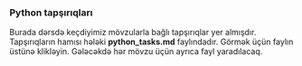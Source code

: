 
### Python tapşırıqları

Burada dərsdə keçdiyimiz mövzularla bağlı tapşırıqlar yer almışdır. Tapşırıqların hamısı hələki **python_tasks.md** faylındadır. Görmək üçün faylın üstünə klikləyin. Gələcəkdə hər mövzu üçün ayrıca fayl yaradılacaq.

